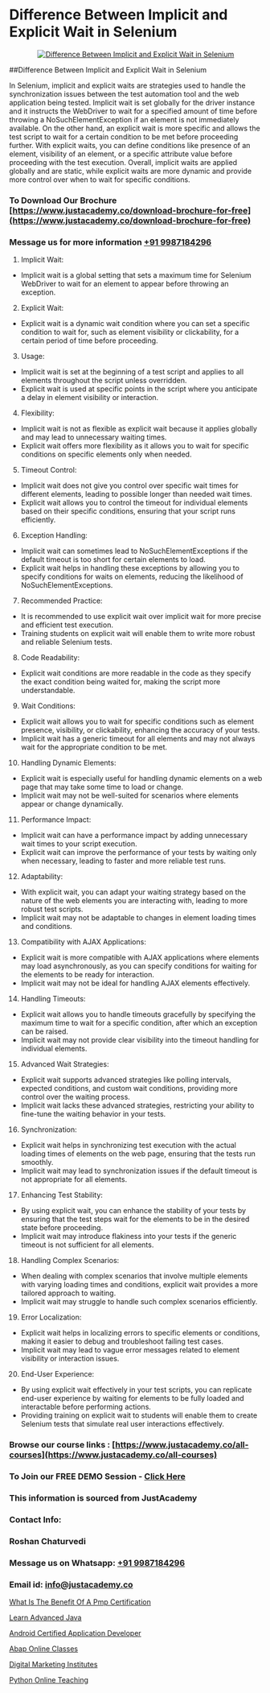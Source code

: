 # Difference Between Implicit and Explicit Wait in Selenium

<p align="center">
  <a href="https://justacademy.co/course-detail/selenium-training">
    <img src="https://justacademy.co/storage2/course_image/1676637863_course_image.webp" alt="Difference Between Implicit and Explicit Wait in Selenium">
  </a>
</p>
##Difference Between Implicit and Explicit Wait in Selenium

In Selenium, implicit and explicit waits are strategies used to handle the synchronization issues between the test automation tool and the web application being tested. Implicit wait is set globally for the driver instance and it instructs the WebDriver to wait for a specified amount of time before throwing a NoSuchElementException if an element is not immediately available. On the other hand, an explicit wait is more specific and allows the test script to wait for a certain condition to be met before proceeding further. With explicit waits, you can define conditions like presence of an element, visibility of an element, or a specific attribute value before proceeding with the test execution. Overall, implicit waits are applied globally and are static, while explicit waits are more dynamic and provide more control over when to wait for specific conditions.
### To Download Our Brochure [https://www.justacademy.co/download-brochure-for-free](https://www.justacademy.co/download-brochure-for-free)
### Message us for more information [+91 9987184296](https://api.whatsapp.com/send?phone=919987184296)
1) Implicit Wait:
- Implicit wait is a global setting that sets a maximum time for Selenium WebDriver to wait for an element to appear before throwing an exception.
  
2) Explicit Wait:
- Explicit wait is a dynamic wait condition where you can set a specific condition to wait for, such as element visibility or clickability, for a certain period of time before proceeding.
  
3) Usage:
- Implicit wait is set at the beginning of a test script and applies to all elements throughout the script unless overridden.
- Explicit wait is used at specific points in the script where you anticipate a delay in element visibility or interaction.

4) Flexibility:
- Implicit wait is not as flexible as explicit wait because it applies globally and may lead to unnecessary waiting times.
- Explicit wait offers more flexibility as it allows you to wait for specific conditions on specific elements only when needed.

5) Timeout Control:
- Implicit wait does not give you control over specific wait times for different elements, leading to possible longer than needed wait times.
- Explicit wait allows you to control the timeout for individual elements based on their specific conditions, ensuring that your script runs efficiently.

6) Exception Handling:
- Implicit wait can sometimes lead to NoSuchElementExceptions if the default timeout is too short for certain elements to load.
- Explicit wait helps in handling these exceptions by allowing you to specify conditions for waits on elements, reducing the likelihood of NoSuchElementExceptions.

7) Recommended Practice:
- It is recommended to use explicit wait over implicit wait for more precise and efficient test execution.
- Training students on explicit wait will enable them to write more robust and reliable Selenium tests.

8) Code Readability:
- Explicit wait conditions are more readable in the code as they specify the exact condition being waited for, making the script more understandable.
  
9) Wait Conditions:
- Explicit wait allows you to wait for specific conditions such as element presence, visibility, or clickability, enhancing the accuracy of your tests.
- Implicit wait has a generic timeout for all elements and may not always wait for the appropriate condition to be met.

10) Handling Dynamic Elements:
- Explicit wait is especially useful for handling dynamic elements on a web page that may take some time to load or change.
- Implicit wait may not be well-suited for scenarios where elements appear or change dynamically.

11) Performance Impact:
- Implicit wait can have a performance impact by adding unnecessary wait times to your script execution.
- Explicit wait can improve the performance of your tests by waiting only when necessary, leading to faster and more reliable test runs.

12) Adaptability:
- With explicit wait, you can adapt your waiting strategy based on the nature of the web elements you are interacting with, leading to more robust test scripts.
- Implicit wait may not be adaptable to changes in element loading times and conditions.

13) Compatibility with AJAX Applications:
- Explicit wait is more compatible with AJAX applications where elements may load asynchronously, as you can specify conditions for waiting for the elements to be ready for interaction.
- Implicit wait may not be ideal for handling AJAX elements effectively.

14) Handling Timeouts:
- Explicit wait allows you to handle timeouts gracefully by specifying the maximum time to wait for a specific condition, after which an exception can be raised.
- Implicit wait may not provide clear visibility into the timeout handling for individual elements.

15) Advanced Wait Strategies:
- Explicit wait supports advanced strategies like polling intervals, expected conditions, and custom wait conditions, providing more control over the waiting process.
- Implicit wait lacks these advanced strategies, restricting your ability to fine-tune the waiting behavior in your tests.

16) Synchronization:
- Explicit wait helps in synchronizing test execution with the actual loading times of elements on the web page, ensuring that the tests run smoothly.
- Implicit wait may lead to synchronization issues if the default timeout is not appropriate for all elements.

17) Enhancing Test Stability:
- By using explicit wait, you can enhance the stability of your tests by ensuring that the test steps wait for the elements to be in the desired state before proceeding.
- Implicit wait may introduce flakiness into your tests if the generic timeout is not sufficient for all elements.

18) Handling Complex Scenarios:
- When dealing with complex scenarios that involve multiple elements with varying loading times and conditions, explicit wait provides a more tailored approach to waiting.
- Implicit wait may struggle to handle such complex scenarios efficiently.

19) Error Localization:
- Explicit wait helps in localizing errors to specific elements or conditions, making it easier to debug and troubleshoot failing test cases.
- Implicit wait may lead to vague error messages related to element visibility or interaction issues.

20) End-User Experience:
- By using explicit wait effectively in your test scripts, you can replicate end-user experience by waiting for elements to be fully loaded and interactable before performing actions.
- Providing training on explicit wait to students will enable them to create Selenium tests that simulate real user interactions effectively.

### Browse our course links : [https://www.justacademy.co/all-courses](https://www.justacademy.co/all-courses) 
### To Join our FREE DEMO Session - [Click Here](https://www.justacademy.co/register-for-course-demo)


### This information is sourced from JustAcademy
### Contact Info:
### Roshan Chaturvedi
### Message us on Whatsapp: [+91 9987184296](https://api.whatsapp.com/send?phone=919987184296)
### Email id: [info@justacademy.co](mailto:info@justacademy.co)
                
[What Is The Benefit Of A Pmp Certification](https://www.linkedin.com/pulse/what-benefit-pmp-certification-justacademy-beangaluru-k0iec?trackingId=NXuc0%2BTx0L8cgdLbrtbbpw%3D%3D&lipi=urn%3Ali%3Apage%3Ad_flagship3_company_admin%3Bx8y7hAo2S%2Fe2HLe3couk6g%3D%3D)

[Learn Advanced Java](https://www.linkedin.com/pulse/learn-advanced-java-software-training-mountain-view-u7kze?trackingId=wPdZ46JyxmVDA1M1IFz2bA%3D%3D&lipi=urn%3Ali%3Apage%3Ad_flagship3_company_admin%3BRmRTtwAISLyMmFqcBdL04g%3D%3D)

[Android Certified Application Developer](https://medium.com/@namusn/android-certified-application-developer-01a1b17dfb57)

[Abap Online Classes](https://medium.com/@roneet705/abap-online-classes-aebbf9d65d22)

[Digital Marketing Institutes](https://justacademyin.github.io/Articles/Digital-Marketing-Institutes)

[Python Online Teaching](https://justacademyin.github.io/justacademy/python-online-teaching)

